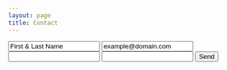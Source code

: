 ```yaml
---
layout: page
title: Contact
---
```

<script src="https://s.pageclip.co/v1/pageclip.js" charset="utf-8"></script>

<link rel="stylesheet" href="https://s.pageclip.co/v1/pageclip.css" media="screen">

<form action="https://send.pageclip.co/vFZ8fsznxKXaW1v1Vp0vREmezgBXOwky" class="pageclip-form" method="post">
  <!-- Replace these inputs with your own. Make sure they have a "name" attribute! -->
  <input type="text" name="Name:" value="First & Last Name" />
  <input type="email" name="Email:" value="example@domain.com" />
  <input type="subject" name="Subject:" value=" " />
  <input type="message" name="Message:" value=" " />

  <!-- This button will have a loading spinner. Keep the inner span for best results. -->
  <button type="submit" class="pageclip-form__submit">
    <span>Send</span>
  </button>
</form>
